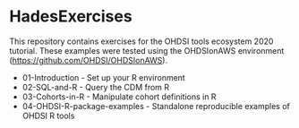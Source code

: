 # HadesExercises

This repository contains exercises for the OHDSI tools ecosystem 2020 tutorial. These examples were tested using the OHDSIonAWS environment (https://github.com/OHDSI/OHDSIonAWS). 

- 01-Introduction - Set up your R environment
- 02-SQL-and-R - Query the CDM from R
- 03-Cohorts-in-R - Manipulate cohort definitions in R
- 04-OHDSI-R-package-examples - Standalone reproducible examples of OHDSI R tools




